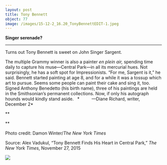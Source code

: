 ```yaml
---
layout: post
title: Tony Bennett
object: 77
image: /images/15-12-2_16.20_TonyBennettEDIT-1.jpeg
---
```

**Singer serenade?**

****

Turns out Tony Bennett is sweet on John Singer Sargent. 

The multiple Grammy winner is also a painter *en plein air,* spending time daily to capture his muse—Central Park—in all its mercurial hues. Not surprisingly, he has a soft spot for Impressionists. “For me, Sargent is it,” he said. Bennett started painting at age 8, and for a while it was a tossup which art to pursue. Seems some people can paint their cake and sing it, too. Signed Anthony Benedetto (his birth name), three of his paintings are held in the Smithsonian’s permanent collections. Now, if only his autograph hounds would kindly stand aside.   *          —Diane Richard, writer, December 2*

**

**

Photo credit: Damon Winter/*The New York Times*

Source: Alex Vadukul, “Tony Bennett Finds His Heart in Central Park,” *The New York Times*, November 27, 2015

![]({{siteurl.base}}/images/15-12-2_16.20_TonyBennettEDIT-1.jpeg)
